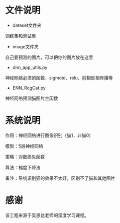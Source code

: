 # 文件说明
* dateset文件夹

训练集和测试集

* image文件夹

自己要预测的图片，可以把你的图片放在这里

* dnn_app_utils.py

神经网络必须的函数，sigmoid、relu、前相反相传播等

* ENN_RcgCat.py

神经网络预测猫图片主函数

# 系统说明
作用：神经网络进行图像识别（猫1，非猫0）

模型：5层神经网络

策略：对数损失函数

算法：梯度下降法

备注：系统识别猫的效果不太好，区别不了猫和其他图片


# 感谢
该工程来源于吴恩达老师的深度学习课程。